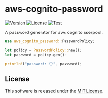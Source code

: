 # aws-cognito-password

[![Version](https://img.shields.io/crates/v/aws-cognito-password)](https://crates.io/crates/aws-cognito-password)
[![License](https://img.shields.io/crates/l/aws-cognito-password)](LICENSE)
[![Test](https://img.shields.io/github/actions/workflow/status/kaicoh/aws-cognito-password/test.yml)](https://github.com/kaicoh/aws-cognito-password/actions/workflows/test.yml)

A password generator for aws cognito userpool.

```rust
use aws_cognito_password::PasswordPolicy;

let policy = PasswordPolicy::new();
let password = policy.gen();

println!("password: {}", password);
```

## License

This software is released under the [MIT License](LICENSE).
